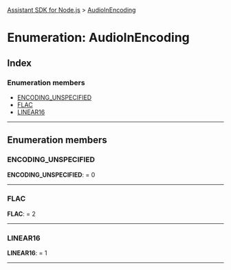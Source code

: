 [Assistant SDK for Node.js](../README.md) > [AudioInEncoding](../enums/audioinencoding.md)

# Enumeration: AudioInEncoding

## Index

### Enumeration members

* [ENCODING_UNSPECIFIED](audioinencoding.md#encoding_unspecified)
* [FLAC](audioinencoding.md#flac)
* [LINEAR16](audioinencoding.md#linear16)

---

## Enumeration members

<a id="encoding_unspecified"></a>

###  ENCODING_UNSPECIFIED

**ENCODING_UNSPECIFIED**:  = 0

___
<a id="flac"></a>

###  FLAC

**FLAC**:  = 2

___
<a id="linear16"></a>

###  LINEAR16

**LINEAR16**:  = 1

___

